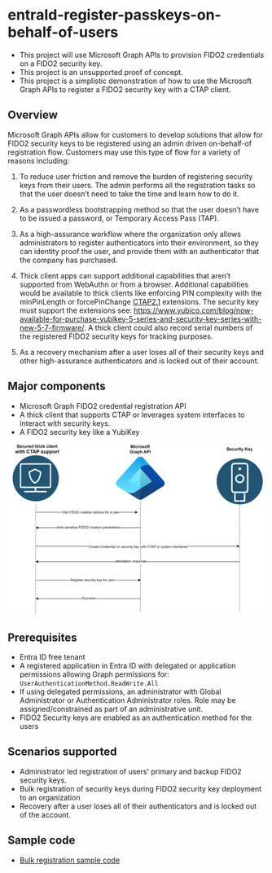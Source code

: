 # entraId-register-passkeys-on-behalf-of-users
- This project will use Microsoft Graph APIs to provision FIDO2 credentials on a FIDO2 security key. 
- This project is an unsupported proof of concept.
- This project is a simplistic demonstration of how to use the Microsoft Graph APIs to register a FIDO2 security key with a CTAP client. 

## Overview
Microsoft Graph APIs allow for customers to develop solutions that allow for FIDO2 security keys to be registered using an admin driven on-behalf-of registration flow. Customers may use this type of flow for a variety of reasons including:

1. To reduce user friction and remove the burden of registering security keys from their users.  The admin performs all the registration tasks so that the user doesn’t need to take the time and learn how to do it.

2. As a passwordless bootstrapping method so that the user doesn’t have to be issued a password, or Temporary Access Pass (TAP).

3. As a high-assurance workflow where the organization only allows administrators to register authenticators into their environment, so they can identity proof the user, and provide them with an authenticator that the company has purchased.

4. Thick client apps can support additional capabilities that aren’t supported from WebAuthn or from a browser. Additional capabilities would be available to thick clients like enforcing PIN complexity with the minPinLength or forcePinChange [CTAP2.1](https://fidoalliance.org/specs/fido-v2.1-rd-20210309/fido-client-to-authenticator-protocol-v2.1-rd-20210309.html#sctn-feature-descriptions) extensions. The security key must support the extensions see: https://www.yubico.com/blog/now-available-for-purchase-yubikey-5-series-and-security-key-series-with-new-5-7-firmware/. A thick client could also record serial numbers of the registered FIDO2 security keys for tracking purposes.

5. As a recovery mechanism after a user loses all of their security keys and other high-assurance authenticators and is locked out of their account.


## Major components
- Microsoft Graph FIDO2 credential registration API
- A thick client that supports CTAP or leverages system interfaces to interact with security keys.
- A FIDO2 security key like a YubiKey

![Sequence Diagram](images/SolutionOverview-FIDO2-security-key-Admin-on-behalf-of-registration.png)

## Prerequisites
- Entra ID free tenant
- A registered application in Entra ID with delegated or application permissions allowing Graph permissions for: `UserAuthenticationMethod.ReadWrite.All`
- If using delegated permissions, an administrator with Global Administrator or Authentication Administrator roles. Role may be assigned/constrained as part of an administrative unit.
- FIDO2 Security keys are enabled as an authentication method for the users


## Scenarios supported
- Administrator led registration of users' primary and backup FIDO2 security keys.
- Bulk registration of security keys during FIDO2 security key deployment to an organization
- Recovery after a user loses all of their authenticators and is locked out of the account.

## Sample code
- [Bulk registration sample code](bulkRegistration/BulkRegistration.md)